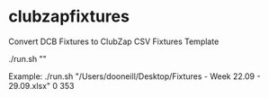 # clubzapfixtures
Convert DCB Fixtures to ClubZap CSV Fixtures Template

./run.sh "<path to spreadsheet>" <page number> <start row number>

Example:
./run.sh "/Users/dooneill/Desktop/Fixtures - Week 22.09 - 29.09.xlsx" 0 353

